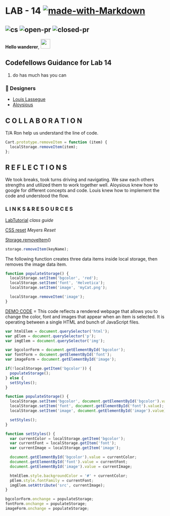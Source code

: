 # LAB - 14 [![made-with-Markdown](https://img.shields.io/badge/Made%20with-Markdown-1f425f.svg)](http://commonmark.org)

## ![cs](https://img.shields.io/github/license/AL0YSI0US/Lab-14) ![open-pr](https://img.shields.io/github/issues-pr-raw/AL0YSI0US/Lab-14) ![closed-pr](https://img.shields.io/github/issues-pr-closed/AL0YSI0US/Lab-14)

**Hello wanderer**, <img src="https://raw.githubusercontent.com/MartinHeinz/MartinHeinz/master/wave.gif" width="30px">

## Codefellows Guidance for Lab 14

1. do has much has you can

### 🎨 Designers

+ [Louis Lassegue](https://github.com/mrloulass)
+ [Aloysious](https://github.com/AL0YSI0US)

## C O L L A B O R A T I O N

T/A Ron help us understand the line of code.

````javascript
Cart.prototype.removeItem = function (item) {
  localStorage.removeItem(item);
};
````

## R E F L E C T I O N S

We took breaks, took turns driving and navigating.
We saw each others strengths and utilized them to work together well.
Aloysious knew how to google for different concepts and code.
Louis knew how to implement the code and understood the flow.

### L I N K S  &  R E S O U R C E S

[LabTutorial](https://codefellows.github.io/code-201-guide/curriculum/class-14/lab/) *class guide*

[CSS reset](https://meyerweb.com/eric/tools/css/reset/) *Meyers Reset*


[Storage.removeItem](https://developer.mozilla.org/en-US/docs/Web/API/Storage/removeItem)()

````javascript
storage.removeItem(keyName);
````

The following function creates three data items inside local storage, then removes the image data item.

````javascript
function populateStorage() {
  localStorage.setItem('bgcolor', 'red');
  localStorage.setItem('font', 'Helvetica');
  localStorage.setItem('image', 'myCat.png');

  localStorage.removeItem('image');
}
````

[DEMO CODE](https://mdn.github.io/dom-examples/web-storage/) = This code reflects a rendered webpage that allows you to change the color, font and images that appear when an item is selected. It is operating between a single HTML and bunch of JavaScript files.

````javascript
var htmlElem = document.querySelector('html');
var pElem = document.querySelector('p');
var imgElem = document.querySelector('img');

var bgcolorForm = document.getElementById('bgcolor');
var fontForm = document.getElementById('font');
var imageForm = document.getElementById('image');

if(!localStorage.getItem('bgcolor')) {
  populateStorage();
} else {
  setStyles();
}

function populateStorage() {
  localStorage.setItem('bgcolor', document.getElementById('bgcolor').value);
  localStorage.setItem('font', document.getElementById('font').value);
  localStorage.setItem('image', document.getElementById('image').value);

  setStyles();
}

function setStyles() {
  var currentColor = localStorage.getItem('bgcolor');
  var currentFont = localStorage.getItem('font');
  var currentImage = localStorage.getItem('image');

  document.getElementById('bgcolor').value = currentColor;
  document.getElementById('font').value = currentFont;
  document.getElementById('image').value = currentImage;

  htmlElem.style.backgroundColor = '#' + currentColor;
  pElem.style.fontFamily = currentFont;
  imgElem.setAttribute('src', currentImage);
}

bgcolorForm.onchange = populateStorage;
fontForm.onchange = populateStorage;
imageForm.onchange = populateStorage;
````
